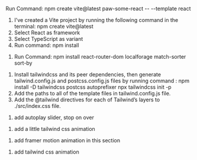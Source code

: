 <!-- React App with Vite -->

Run Command: npm create vite@latest paw-some-react -- --template react

1. I've created a Vite project by running the following command in the terminal:
   npm create vite@latest
2. Select React as framework
3. Select TypeScript as variant
4. Run command:
   npm install

<!-- React Router installation -->

1. Run Command:
   npm install react-router-dom localforage match-sorter sort-by

<!-- Tailwind CSS Installation -->

1. Install tailwindcss and its peer dependencies, then generate tailwind.config.js and postcss.config.js files by running command :
   npm install -D tailwindcss postcss autoprefixer
   npx tailwindcss init -p
2. Add the paths to all of the template files in tailwind.config.js file.
3. Add the @tailwind directives for each of Tailwind’s layers to ./src/index.css file.

<!-- Add Google Font -->

<!-- testimonial section -->

1. add autoplay slider, stop on over
<!-- header section -->
1. add a little tailwind css animation
<!-- service section -->
1. add framer motion animation in this section
<!-- footer section -->
1. add tailwind css animation
